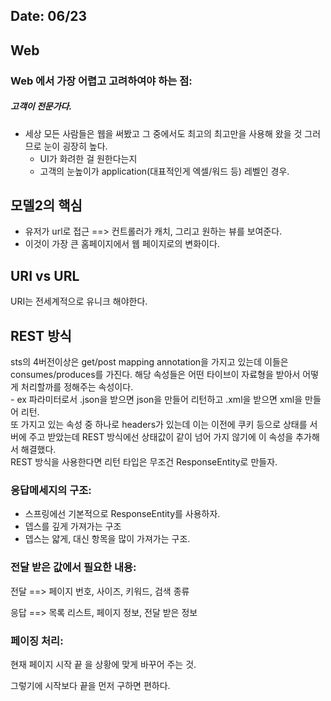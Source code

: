 ## Date: 06/23

## Web

### Web 에서 가장 어렵고 고려하여야 하는 점:
##### 고객이 전문가다.
  * 세상 모든 사람들은 웹을 써봤고 그 중에서도 최고의 최고만을 사용해 왔을 것 그러므로 눈이 굉장히 높다.  
    * UI가 화려한 걸 원한다는지  
    * 고객의 눈높이가 application(대표적인게 엑셀/워드 등) 레벨인 경우. 

## 모델2의 핵심
  * 유저가 url로 접근 ==> 컨트롤러가 캐치, 그리고 원하는 뷰를 보여준다.
  * 이것이 가장 큰 홈페이지에서 웹 페이지로의 변화이다. 

## URI vs URL
URI는 전세계적으로 유니크 해야한다. 

## REST 방식  
sts의 4버전이상은 get/post mapping annotation을 가지고 있는데 이들은 consumes/produces를 가진다. 해당 속성들은 어떤 타이브이 자료형을 받아서 어떻게 처리할까를 정해주는 속성이다.   
    - ex 파라미터로서 .json을 받으면 json을 만들어 리턴하고 .xml을 받으면 xml을 만들어 리턴.  
    또 가지고 있는 속성 중 하나로  headers가 있는데 이는 이전에 쿠키 등으로 상태를 서버에 주고 받았는데 REST 방식에선 상태값이 같이 넘어 가지 않기에 이 속성을 추가해서 해결했다.  
    REST 방식을 사용한다면 리턴 타입은 무조건 ResponseEntity로 만들자.  

### 응답메세지의 구조:
  * 스프링에선 기본적으로 ResponseEntity를 사용하자.  
  * 뎁스를 깊게 가져가는 구조
  * 뎁스는 얇게, 대신 항목을 많이 가져가는 구조.  

### 전달 받은 값에서 필요한 내용:
전달 ==> 페이지 번호, 사이즈, 키워드, 검색 종류  
  
응답 ==> 목록 리스트, 페이지 정보, 전달 받은 정보  

### 페이징 처리:
  현재 페이지 시작 끝 을 상황에 맞게 바꾸어 주는 것.  
  
  그렇기에 시작보다 끝을 먼저 구하면 편하다. 

